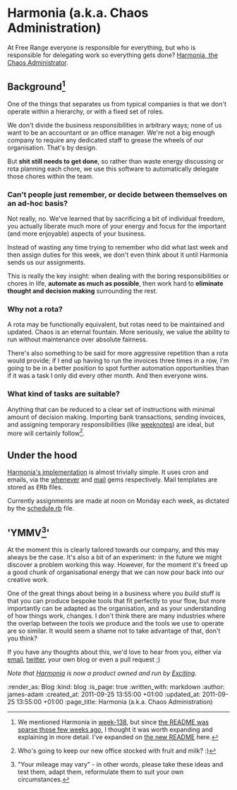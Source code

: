 Harmonia (a.k.a. Chaos Administration)
======================================

At Free Range everyone is responsible for everything, but who is responsible for delegating work so everything gets done? [Harmonia, the Chaos Administrator][harmonia].


Background[^mentioned]
----------

One of the things that separates us from typical companies is that we don't operate within a hierarchy, or with a fixed set of roles.

We don't divide the business responsibilities in arbitrary ways; none of us want to be an accountant or an office manager. We're not a big enough company to require any dedicated staff to grease the wheels of our organisation. That's by design.

But **shit still needs to get done**, so rather than waste energy discussing or rota planning each chore, we use this software to automatically delegate those chores within the team.


### Can't people just remember, or decide between themselves on an ad-hoc basis?

Not really, no. We've learned that by sacrificing a bit of individual freedom, you actually liberate much more of your energy and focus for the important (and more enjoyable) aspects of your business.

Instead of wasting any time trying to remember who did what last week and then assign duties for this week, we don't even think about it until Harmonia sends us our assignments.

This is really the key insight: when dealing with the boring responsibilities or chores in life, **automate as much as possible**, then work hard to **eliminate thought and decision making** surrounding the rest.


### Why not a rota?

A rota may be functionally equivalent, but rotas need to be maintained and updated. Chaos is an eternal fountain. More seriously, we value the ability to run without maintenance over absolute fairness.

There's also something to be said for more aggressive repetition than a rota would provide; if I end up having to run the invoices three times in a row, I'm going to be in a better position to spot further automation opportunities than if it was a task I only did every other month. And then everyone wins.


### What kind of tasks are suitable?

Anything that can be reduced to a clear set of instructions with minimal amount of decision making. Importing bank transactions, sending invoices, and assigning temporary responsibilities (like [weeknotes](/week-138)) are ideal, but more will certainly follow[^office-admin].


Under the hood
-----

[Harmonia's implementation][harmonia] is almost trivially simple. It uses cron and emails, via the [whenever][] and [mail][] gems respectively. Mail templates are stored as <tt>ERb</tt> files.

Currently assignments are made at noon on Monday each week, as dictated by the [schedule.rb][] file.


'YMMV[^ymmv]'
-----

At the moment this is clearly tailored towards our company, and this may always be the case. It's also a bit of an experiment: in the future we might discover a problem working this way. However, for the moment it's freed up a good chunk of organisational energy that we can now pour back into our creative work.

One of the great things about being in a business where you *build* stuff is that you can produce bespoke tools that fit perfectly to your flow, but more importantly can be adapted as the organisation, and as your understanding of how things work, changes. I don't think there are many industries where the overlap between the tools we produce and the tools we use to operate are so similar. It would seem a shame not to take advantage of that, don't you think?

If you have any thoughts about this, we'd love to hear from you, either via [email](mailto:lets@gofreerange.com), [twitter][], your own blog or even a pull request ;)

_Note that [Harmonia][] is now a product owned and run by [Exciting][]._

[^mentioned]: We mentioned Harmonia in [week-138](/week-138), but since [the README was sparse those few weeks ago](https://github.com/freerange/harmonia/blob/2a6f68bc5aafe8ddc5119c2e70cc62ce3da01955/README.md), I thought it was worth expanding and explaining in more detail. I've expanded on [the new README](https://github.com/freerange/harmonia/blob/master/README.md) here.
[^office-admin]: Who's going to keep our new office stocked with fruit and milk? :)
[^ymmv]: "Your mileage may vary" - in other words, please take these ideas and test them, adapt them, reformulate them to suit your own circumstances.

[harmonia]: https://github.com/freerange/harmonia
[Harmonia]: https://harmonia.io
[Exciting]: https://exciting.io
[whenever]: https://github.com/javan/whenever
[mail]: https://github.com/mikel/mail
[schedule.rb]: https://github.com/freerange/harmonia/blob/master/config/schedule.rb
[twitter]: https://twitter.com/freerange

:render_as: Blog
:kind: blog
:is_page: true
:written_with: markdown
:author: james-adam
:created_at: 2011-09-25 13:55:00 +01:00
:updated_at: 2011-09-25 13:55:00 +01:00
:page_title: Harmonia (a.k.a. Chaos Administration)
